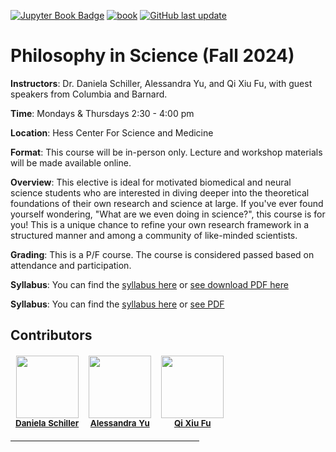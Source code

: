 <div align="left">

<a target="_blank" rel="noopener noreferrer" href="https://github.com/fuqixiu/WAWED_course">![Jupyter Book Badge](https://jupyterbook.org/badge.svg)</a> <a target="_blank" rel="noopener noreferrer" href="https://github.com/fuqixiu/WAWED_course/actions/workflows/deploy-book.yml">![book](https://github.com/fuqixiu/WAWED_course/actions/workflows/deploy-book.yml/badge.svg)</a> <a target="_blank" rel="noopener noreferrer" href="https://github.com/fuqixiu/WAWED_course">![GitHub last update](https://img.shields.io/github/last-commit/fuqixiu/WAWED_course?color=blue&label=last%20update)</a>

</div>

# Philosophy in Science (Fall 2024)

**Instructors**: Dr. Daniela Schiller, Alessandra Yu, and Qi Xiu Fu, with guest speakers from Columbia and Barnard.

**Time**: Mondays & Thursdays 2:30 - 4:00 pm

**Location**: Hess Center For Science and Medicine 

**Format**: This course will be in-person only. Lecture and workshop materials will be made available online. 

**Overview**: This elective is ideal for motivated biomedical and neural science students who are interested in diving deeper into the theoretical foundations of their own research and science at large. If you've ever found yourself wondering, "What are we even doing in science?", this course is for you! This is a unique chance to refine your own research framework in a structured manner and among a community of like-minded scientists. 

**Grading**: This is a P/F course. The course is considered passed based on attendance and participation. 

**Syllabus**: You can find the [syllabus here](https://docs.google.com/document/d/1tx6v-naeueA7h2SD75vm3g2DXtTpVJGpVaN6YEEZJ9E/edit?usp=sharing) or [see download PDF here](https://raw.githubusercontent.com/fuqixiu/WAWED_course/main/docs/Philosophy%20in%20Science%20WAWED_%20Syllabus%20-%20Final.pdf)

**Syllabus**: You can find the <a href="https://docs.google.com/document/d/1tx6v-naeueA7h2SD75vm3g2DXtTpVJGpVaN6YEEZJ9E/edit?usp=sharing" target="_blank" rel="noopener">syllabus here</a> or <a href="https://raw.githubusercontent.com/fuqixiu/WAWED_course/main/docs/Philosophy%20in%20Science%20WAWED_%20Syllabus%20-%20Final.pdf" target="_blank" rel="noopener">see PDF</a>


## Contributors

<table role="table" style="margin-left: 0px auto;">
    <thead role="rowgroup">
        <tr role="row">
            <td align="center" role="columnheader"><a target="_blank" rel="noopener noreferrer" href="https://scholars.mssm.edu/en/persons/daniela-schiller"><img src="https://www.mountsinai.org/files/fad_img_new/89/0000076810088827349971/0000072500013293193151.jpg"
            style="width: 100px; height: 100px; object-fit: cover;  object-position: top;" alt=""/></a><br/><sub><a target="_blank" rel="noopener noreferrer" href="https://scholars.mssm.edu/en/persons/daniela-schiller"><b>Daniela Schiller</b></a><br/></sub></td>
            <td align="center" role="columnheader"><a target="_blank" rel="noopener noreferrer" href="https://x.com/AlessandraNCYu"><img src="https://i1.rgstatic.net/ii/profile.image/11431281103130614-1669623997440_Q512/Alessandra-Nicoletta-Cruz-Yu.jpg" width="100px;" alt=""/></a><br /><sub><a target="_blank" rel="noopener noreferrer" href="https://x.com/AlessandraNCYu"><b>Alessandra Yu</b></a><br/></sub></td>
            <td align="center" role="columnheader"><a target="_blank" rel="noopener noreferrer" href="https://qixiufu.weebly.com/"><img src="https://www.mountsinai.org/files/fad_img_new/67/0000076810092541695041/0000072500085720504821.jpg" style="width: 100px; height: 100px; object-fit: cover;  object-position: top;" alt=""/></a><br /><sub><a target="_blank" rel="noopener noreferrer" href="https://github.com/fuqixiu/WAWED_course/commits?author=fuqixiu"><b>Qi Xiu Fu</b></a><br/></sub></td>
        </tr>
        </thead>
</table>

<hr width="60%">